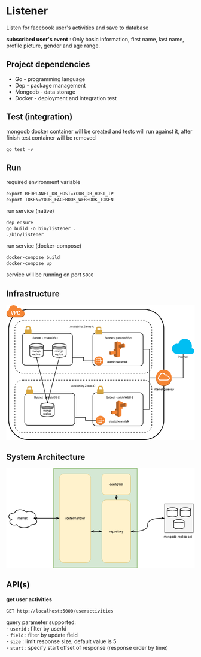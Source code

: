 # Listener
 Listen for facebook user's activities and save to database

 **subscribed user's event** : Only basic information, first name, last name, profile picture, gender and age range.
 
## Project dependencies
- Go - programming language
- Dep - package management
- Mongodb - data storage
- Docker - deployment and integration test

## Test (integration)
mongodb docker container will be created and tests will run against it, after finish test container will be removed

    go test -v

## Run
required environment variable

    export REDPLANET_DB_HOST=YOUR_DB_HOST_IP
    export TOKEN=YOUR_FACEBOOK_WEBHOOK_TOKEN
    
run service (native)

    dep ensure
    go build -o bin/listener .
    ./bin/listener

run service (docker-compose)

    docker-compose build
    docker-compose up

service will be running on port `5000`

## Infrastructure

![enter image description here](https://github.com/tsongpon/listener/blob/master/diagram/infra.png?raw=true)

## System Architecture

![enter image description here](https://github.com/tsongpon/listener/blob/master/diagram/architecture.png?raw=true)

## API(s)
**get user activities**

    GET http://localhost:5000/useractivities
    
query parameter supported:  
	- `userid` : filter by userId   
	- `field` : filter by update field    
	- `size` : limit response size, default value is 5  
	- `start` : specify start offset of response (response order by time)   